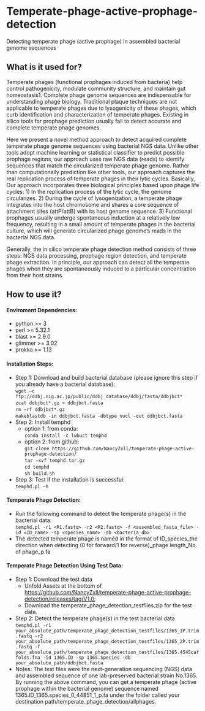 # Temperate-phage-active-prophage-detection
Detecting temperate phage (active prophage) in assembled bacterial genome sequences

## What is it used for?
Temperate phages (functional prophages induced from bacteria) help control pathogenicity, modulate community structure, and maintain gut homeostasis1. Complete phage genome sequences are indispensable for understanding phage biology. Traditional plaque techniques are not applicable to temperate phages due to lysogenicity of these phages, which curb identification and characterization of temperate phages. Existing in silico tools for prophage prediction usually fail to detect accurate and complete temperate phage genomes.

Here we present a novel method approach to detect acquired complete temperate phage genome sequences using bacterial NGS data. Unlike other tools adopt machine learning or statistical classifier to predict possible prophage regions, our approach uses raw NGS data (reads) to identify sequences that match the circularized temperate phage genome. Rather than computationally prediction like other tools, our approach captures the real replication process of temperate phages in their lytic cycles. Basically, Our approach incorporates three biological principles based upon phage life cycles: 1) In the replication process of the lytic cycle, the genome circularizes. 2) During the cycle of lysogenization, a temperate phage integrates into the host chromosome and shares a core sequence of attachment sites (attP/attB) with its host genome sequence. 3) Functional prophages usually undergo spontaneous induction at a relatively low frequency, resulting in a small amount of temperate phages in the bacterial culture, which will generate circularized phage genome’s reads in the bacterial NGS data. 

Generally, the in silico temperate phage detection method consists of three steps: NGS data processing, prophage region detection, and temperate phage extraction. In principle, our approach can detect all the temperate phages when they are spontaneously induced to a particular concentration from their host strains.
## How to use it?
#### Enviroment Dependencies:
- python >= 3
- perl >= 5.32.1
- blast >= 2.9.0
- glimmer >= 3.02
- prokka >= 1.13

#### Installation Steps:
- Step 1: Download and build bacterial database (please ignore this step if you already have a bacterial database):  
`wget –c ftp://ddbj.nig.ac.jp/public/ddbj_database/ddbj/fasta/ddbjbct*`  
`zcat ddbjbct*.gz > ddbjbct.fasta`  
`rm –rf ddbjbct*.gz`  
`makeblastdb -in ddbjbct.fasta -dbtype nucl -out ddbjbct.fasta`
- Step 2: Install temphd
  - option 1: from conda:  
`conda install -c lwbuct temphd`
  - option 2: from github:  
`git clone https://github.com/NancyZxll/temperate-phage-active-prophage-detection/`  
`tar –xvf temphd.tar.gz`  
`cd temphd`  
`sh build.sh`  
- Step 3: Test if the installation is successful:  
`temphd.pl –h`

#### Temperate Phage Detection:
- Run the following command to detect the temperate phage(s) in the bacterial data:  
`temphd.pl -r1 <R1.fastq> -r2 <R2.fastq> -f <assembled_fasta_file> -id <ID_name> -sp <species_name> -db <bacteria_db>`  
- The detected temperate phage is named in the format of ID_species_the direction when detecting (0 for forward/1 for reverse)_phage length_No. of phage_p.fa

#### Temperate Phage Detection Using Test Data:
- Step 1: Download the test data  
  - Unfold Assets at the bottom of https://github.com/NancyZxll/temperate-phage-active-prophage-detection/releases/tag/V1.0;  
  - Download the temperate_phage_detection_testfiles.zip for the test data.
- Step 2: Detect the temperate phage(s) in the test bacterial data  
`temphd.pl -r1 your_absolute_path/temperate_phage_detection_testfiles/1365_1P.trim.fastq -r2 your_absolute_path/temperate_phage_detection_testfiles/1365_2P.trim.fastq -f your_absolute_path/temperate_phage_detection_testfiles/1365.454Scaffolds.fna -id 1365.ID -sp 1365.Species -db your_absolute_path/ddbjbct.fasta`
- Notes: The test files were the next-generation sequencing (NGS) data and assembled sequence of one lab-preserved bacterial strain No.1365. By running the above command, you can get a temperate phage (active prophage within the bacterial genome) sequence named 1365.ID_1365.species_0_44851_1_p.fa under the folder called your destination path/temperate_phage_detection/allphages.
